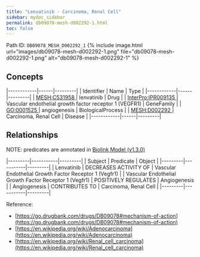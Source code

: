 ```yaml
---
title: "Lenvatinib - Carcinoma, Renal Cell"
sidebar: mydoc_sidebar
permalink: db09078-mesh-d002292-1.html
toc: false 
---
```



Path ID: `DB09078_MESH_D002292_1`
{% include image.html url="images/db09078-mesh-d002292-1.png" file="db09078-mesh-d002292-1.png" alt="db09078-mesh-d002292-1" %}

## Concepts

|------------|------|---------|
| Identifier | Name | Type    |
|------------|------|---------|
| <a href="https://identifiers.org/MESH:C531958">MESH:C531958 </a> | lenvatinib | Drug |
| <a href="https://identifiers.org/InterPro:IPR009135">InterPro:IPR009135 </a> | Vascular endothelial growth factor receptor 1 (VEGFR1) | GeneFamily |
| <a href="https://identifiers.org/GO:0001525">GO:0001525 </a> | angiogenesis | BiologicalProcess |
| <a href="https://identifiers.org/MESH:D002292">MESH:D002292 </a> | Carcinoma, Renal Cell | Disease |
|------------|------|---------|

## Relationships


NOTE: predicates are annotated in <a href="https://github.com/biolink/biolink-model/releases/tag/v1.3.0">Biolink Model (v1.3.0)</a>

|---------|-----------|---------|
| Subject | Predicate | Object  |
|---------|-----------|---------|
| Lenvatinib | DECREASES ACTIVITY OF | Vascular Endothelial Growth Factor Receptor 1 (Vegfr1) |
| Vascular Endothelial Growth Factor Receptor 1 (Vegfr1) | POSITIVELY REGULATES | Angiogenesis |
| Angiogenesis | CONTRIBUTES TO | Carcinoma, Renal Cell |
|---------|-----------|---------|

Reference: 
  - [https://go.drugbank.com/drugs/DB09078#mechanism-of-action](https://go.drugbank.com/drugs/DB09078#mechanism-of-action)
  - [https://en.wikipedia.org/wiki/Adenocarcinoma](https://en.wikipedia.org/wiki/Adenocarcinoma)
  - [https://en.wikipedia.org/wiki/Renal_cell_carcinoma](https://en.wikipedia.org/wiki/Renal_cell_carcinoma)
